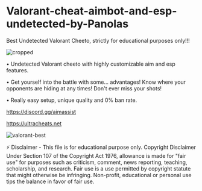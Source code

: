 # Valorant-cheat-aimbot-and-esp-undetected-by-Panolas
Best Undetected Valorant Cheeto, strictly for educational purposes only!!!

![cropped](https://user-images.githubusercontent.com/123272593/213888230-997276fc-85e5-4b79-aa48-922e10d341e1.gif)

• Undetected Valorant cheeto with highly customizable aim and esp features. 

• Get yourself into the battle with some... advantages! Know where your opponents are hiding at any times! Don't ever miss your shots! 

• Really easy setup, unique quality and 0% ban rate.

https://discord.gg/aimassist

https://ultracheats.net

![valorant-best](https://user-images.githubusercontent.com/123272593/213888263-7b1e18cd-9536-443a-9518-93db1dc181d8.png)

⚡ Disclaimer - This file is for educational purpose only. Copyright Disclaimer Under Section 107 of the Copyright Act 1976, allowance is made for "fair use" for purposes such as criticism, comment, news reporting, teaching, scholarship, and research. Fair use is a use permitted by copyright statute that might otherwise be infringing. Non-profit, educational or personal use tips the balance in favor of fair use.
